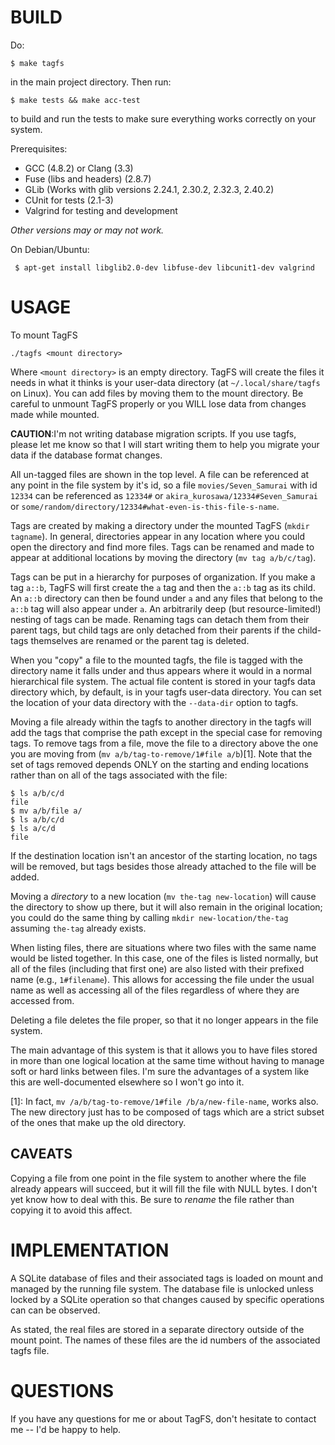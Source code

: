 BUILD
=====

Do:

    $ make tagfs

in the main project directory. Then run:

    $ make tests && make acc-test

to build and run the tests to make sure everything works correctly on your system.

Prerequisites:
 - GCC (4.8.2) or Clang (3.3)
 - Fuse (libs and headers) (2.8.7)
 - GLib (Works with glib versions 2.24.1, 2.30.2, 2.32.3, 2.40.2)
 - CUnit for tests (2.1-3)
 - Valgrind for testing and development

*Other versions may or may not work.*

On Debian/Ubuntu:

     $ apt-get install libglib2.0-dev libfuse-dev libcunit1-dev valgrind


USAGE
=====
To mount TagFS

    ./tagfs <mount directory>

Where `<mount directory>` is an empty directory. TagFS will create the files it needs in what it thinks is your user-data directory (at `~/.local/share/tagfs` on Linux). You can add files by moving them to the mount directory. Be careful to unmount TagFS properly or you WILL lose data from changes made while mounted.

**CAUTION**:I'm not writing database migration scripts. If you use tagfs, please let me know so that I will start writing them to help you migrate your data if the database format changes.

All un-tagged files are shown in the top level. A file can be referenced at any point in the file system by it's id, so a file `movies/Seven_Samurai` with id `12334` can be referenced as `12334#` or `akira_kurosawa/12334#Seven_Samurai` or `some/random/directory/12334#what-even-is-this-file-s-name`.

Tags are created by making a directory under the mounted TagFS (`mkdir tagname`). In general, directories appear in any location where you could open the directory and find more files. Tags can be renamed and made to appear at additional locations by moving the directory (`mv tag a/b/c/tag`). 

Tags can be put in a hierarchy for purposes of organization. If you make a tag `a::b`, TagFS will first create the `a` tag and then the `a::b` tag as its child. An `a::b` directory can then be found under `a` and any files that belong to the `a::b` tag will also appear under `a`. An arbitrarily deep (but resource-limited!) nesting of tags can be made. Renaming tags can detach them from their parent tags, but child tags are only detached from their parents if the child-tags themselves are renamed or the parent tag is deleted.

When you "copy" a file to the mounted tagfs, the file is tagged with the directory name it falls under and thus appears where it would in a normal  hierarchical file system. The actual file content is stored in your tagfs data directory which, by default, is in your tagfs user-data directory. You can set the location of your data directory with the `--data-dir` option to tagfs.

Moving a file already within the tagfs to another directory in the tagfs will add the tags that comprise the path except in the special case for removing tags. To remove tags from a file, move the file to a directory above the one you are moving from (`mv a/b/tag-to-remove/1#file a/b`)[1]. Note that the set of tags removed depends ONLY on the starting and ending locations rather than on all of the tags associated with the file: 
    
    $ ls a/b/c/d
    file
    $ mv a/b/file a/
    $ ls a/b/c/d
    $ ls a/c/d
    file

If the destination location isn't an ancestor of the starting location, no tags will be removed, but tags besides those already attached to the file will be added.

Moving a *directory* to a new location (`mv the-tag new-location`) will cause the directory to show up there, but it will also remain in the original location; you could do the same thing by calling `mkdir new-location/the-tag` assuming `the-tag` already exists.

When listing files, there are situations where two files with the same name would be listed together. In this case, one of the files is listed normally, but all of the files (including that first one) are also listed with their prefixed name (e.g., `1#filename`). This allows for accessing the file under the usual name as well as accessing all of the files regardless of where they are accessed from.

Deleting a file deletes the file proper, so that it no longer appears in the file system.

The main advantage of this system is that it allows you to have files stored in more than one logical location at the same time without having to manage soft or hard links between files. I'm sure the advantages of a system like this are well-documented elsewhere so I won't go into it.

  [1]: In fact, `mv /a/b/tag-to-remove/1#file /b/a/new-file-name`, works also. The new directory just has to be composed of tags which are a strict subset of the ones that make up the old directory.

CAVEATS
-------

Copying a file from one point in the file system to another where the file already appears will succeed, but it will fill the file with NULL bytes. I don't yet know how to deal with this. Be sure to *rename* the file rather than copying it to avoid this affect.

IMPLEMENTATION
==============
A SQLite database of files and their associated tags is loaded on mount and managed by the running file system. The database file is unlocked unless locked by a SQLite operation so that changes caused by specific operations can can be observed.

As stated, the real files are stored in a separate directory outside of the mount point. The names of these files are the id numbers of the associated tagfs file.

QUESTIONS
=========
If you have any questions for me or about TagFS, don't hesitate to contact me -- I'd be happy to help.
